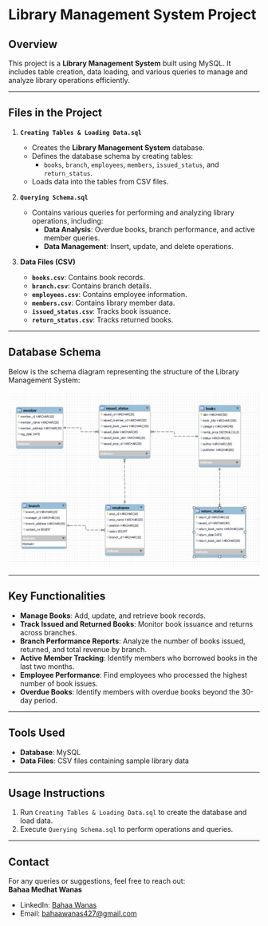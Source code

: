 # Library Management System Project

## Overview

This project is a **Library Management System** built using MySQL. It includes table creation, data loading, and various queries to manage and analyze library operations efficiently.

---

## Files in the Project

1. **`Creating Tables & Loading Data.sql`**  
   - Creates the **Library Management System** database.  
   - Defines the database schema by creating tables:  
     - `books`, `branch`, `employees`, `members`, `issued_status`, and `return_status`.  
   - Loads data into the tables from CSV files.

2. **`Querying Schema.sql`**  
   - Contains various queries for performing and analyzing library operations, including:  
     - **Data Analysis**: Overdue books, branch performance, and active member queries.  
     - **Data Management**: Insert, update, and delete operations.

3. **Data Files (CSV)**  
   - **`books.csv`**: Contains book records.  
   - **`branch.csv`**: Contains branch details.  
   - **`employees.csv`**: Contains employee information.  
   - **`members.csv`**: Contains library member data.  
   - **`issued_status.csv`**: Tracks book issuance.  
   - **`return_status.csv`**: Tracks returned books.

---

## Database Schema

Below is the schema diagram representing the structure of the Library Management System:

![Library Management Schema](Schema.png)

---

## Key Functionalities

- **Manage Books**: Add, update, and retrieve book records.  
- **Track Issued and Returned Books**: Monitor book issuance and returns across branches.  
- **Branch Performance Reports**: Analyze the number of books issued, returned, and total revenue by branch.  
- **Active Member Tracking**: Identify members who borrowed books in the last two months.  
- **Employee Performance**: Find employees who processed the highest number of book issues.  
- **Overdue Books**: Identify members with overdue books beyond the 30-day period.

---

## Tools Used

- **Database**: MySQL  
- **Data Files**: CSV files containing sample library data  

---

## Usage Instructions

1. Run `Creating Tables & Loading Data.sql` to create the database and load data.  
2. Execute `Querying Schema.sql` to perform operations and queries.  

---

## Contact

For any queries or suggestions, feel free to reach out:  
**Bahaa Medhat Wanas**  
- LinkedIn: [Bahaa Wanas](https://www.linkedin.com/in/bahaa-wanas-9797b923a)  
- Email: [bahaawanas427@gmail.com](mailto:bahaawanas427@gmail.com)

